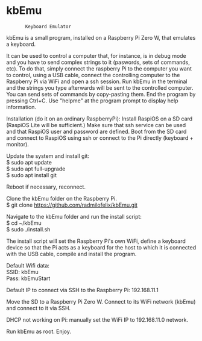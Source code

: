 # kbEmu

           Keyboard Emulator

kbEmu is a small program, installed on a Raspberry Pi Zero W, that emulates a keyboard.

It can be used to control a computer that, for instance, is in debug mode and you have to send complex strings to it (paswords, sets of commands, etc).
To do that, simply connect the raspberry Pi to the computer you want to control, using a USB cable, connect the controlling computer to the Raspberry Pi via WiFi and open a ssh session.
Run kbEmu in the terminal and the strings you type afterwards will be sent to the controlled computer. You can send sets of commands by copy-pasting them.
End the program by pressing Ctrl+C. Use "helpme" at the program prompt to display help information.

Installation (do it on an ordinary RaspberryPi):
Install RaspiOS on a SD card (RaspiOS Lite will be sufficient.) Make sure that ssh service can be used and that RaspiOS user and password are defined.
Boot from the SD card and connect to RaspiOS using ssh or connect to the Pi directly (keyboard + monitor).

Update the system and install git:<br/>
$ sudo apt update<br/>
$ sudo apt full-upgrade<br/>
$ sudo apt install git

Reboot if necessary, reconnect.

Clone the kbEmu folder on the Raspberry Pi.<br/>
$ git clone https://github.com/radmilofelix/kbEmu.git

Navigate to the kbEmu folder and run the install script:<br/>
$ cd ~/kbEmu<br/>
$ sudo ./install.sh

The install script will set the Raspberry Pi's own WiFi, define a keyboard device so that the Pi acts as a keyboard for the host to which it is connected with the USB cable, compile and install the program.

Default Wifi data:<br/>
SSID: kbEmu<br/>
Pass: kbEmuStart

Default IP to connect via SSH to the Raspberry Pi: 192.168.11.1

Move the SD to a Raspberry Pi Zero W. Connect to its WiFi network (kbEmu) and connect to it via SSH.

DHCP not working on Pi:
manually set the WiFi IP to 192.168.11.0 network.


Run kbEmu as root.
Enjoy.

